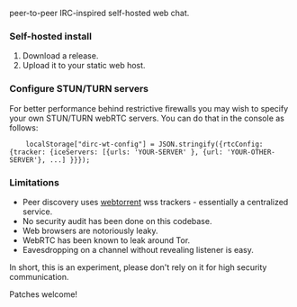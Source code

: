 peer-to-peer IRC-inspired self-hosted web chat.

### Self-hosted install

 1. Download a release.
 2. Upload it to your static web host.

### Configure STUN/TURN servers

For better performance behind restrictive firewalls you may wish to specify your own STUN/TURN webRTC servers. You can do that in the console as follows:

```
	localStorage["dirc-wt-config"] = JSON.stringify({rtcConfig: {tracker: {iceServers: [{urls: 'YOUR-SERVER' }, {url: 'YOUR-OTHER-SERVER'}, ...] }}});
```

### Limitations

 * Peer discovery uses [webtorrent](https://webtorrent.io/) wss trackers - essentially a centralized service.
 * No security audit has been done on this codebase.
 * Web browsers are notoriously leaky.
 * WebRTC has been known to leak around Tor.
 * Eavesdropping on a channel without revealing listener is easy.

In short, this is an experiment, please don't rely on it for high security communication.

Patches welcome!
